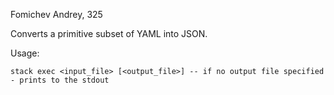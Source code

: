 Fomichev Andrey, 325

Converts a primitive subset of YAML into JSON.

Usage:
```
stack exec <input_file> [<output_file>] -- if no output file specified - prints to the stdout
```

